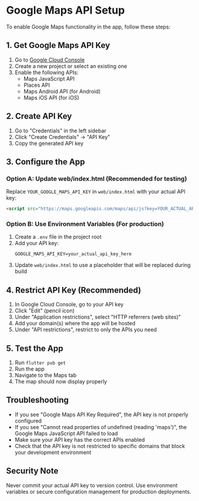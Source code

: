 # Google Maps API Setup

To enable Google Maps functionality in the app, follow these steps:

## 1. Get Google Maps API Key

1. Go to [Google Cloud Console](https://console.cloud.google.com/)
2. Create a new project or select an existing one
3. Enable the following APIs:
   - Maps JavaScript API
   - Places API
   - Maps Android API (for Android)
   - Maps iOS API (for iOS)

## 2. Create API Key

1. Go to "Credentials" in the left sidebar
2. Click "Create Credentials" → "API Key"
3. Copy the generated API key

## 3. Configure the App

### Option A: Update web/index.html (Recommended for testing)
Replace `YOUR_GOOGLE_MAPS_API_KEY` in `web/index.html` with your actual API key:

```html
<script src="https://maps.googleapis.com/maps/api/js?key=YOUR_ACTUAL_API_KEY_HERE&libraries=places"></script>
```

### Option B: Use Environment Variables (For production)
1. Create a `.env` file in the project root
2. Add your API key:
   ```
   GOOGLE_MAPS_API_KEY=your_actual_api_key_here
   ```
3. Update `web/index.html` to use a placeholder that will be replaced during build

## 4. Restrict API Key (Recommended)

1. In Google Cloud Console, go to your API key
2. Click "Edit" (pencil icon)
3. Under "Application restrictions", select "HTTP referrers (web sites)"
4. Add your domain(s) where the app will be hosted
5. Under "API restrictions", restrict to only the APIs you need

## 5. Test the App

1. Run `flutter pub get`
2. Run the app
3. Navigate to the Maps tab
4. The map should now display properly

## Troubleshooting

- If you see "Google Maps API Key Required", the API key is not properly configured
- If you see "Cannot read properties of undefined (reading 'maps')", the Google Maps JavaScript API failed to load
- Make sure your API key has the correct APIs enabled
- Check that the API key is not restricted to specific domains that block your development environment

## Security Note

Never commit your actual API key to version control. Use environment variables or secure configuration management for production deployments.
